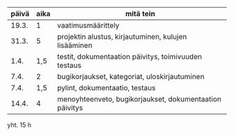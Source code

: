| päivä | aika | mitä tein                                               |
| ----- | ---- | --------------------------------------------------------|
| 19.3. | 1    | vaatimusmäärittely                                      |
| 31.3. | 5    | projektin alustus, kirjautuminen, kulujen lisääminen    |
| 1.4.  | 1,5  | testit, dokumentaation päivitys, toimivuuden testaus    |
| 7.4.  | 2    | bugikorjaukset, kategoriat, uloskirjautuminen           |
| 7.4.  | 1,5  | pylint, dokumentaatio, testaus                          |
| 14.4. | 4    | menoyhteenveto, bugikorjaukset, dokumentaation päivitys |

yht. 15 h
